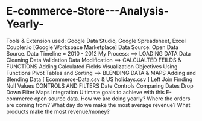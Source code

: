 # E-commerce-Store---Analysis-Yearly-
Tools &amp; Extension used:   Google Data Studio,  Google Spreadsheet, Excel  Coupler.io [Google Workspace Marketplace]    Data Source: Open Data Source.  Data Timeline = 2010 - 2012   My Process:   ==> LOADING DATA Data Cleaning Data Validation  Data Modification   ==> CALCUALTED FEILDS &amp; FUNCTIONS Adding Calculated Fields Visualization Objectives Using Functions Pivot Tables and Sorting  ==> BLENDING DATA &amp; MAPS Adding and Blending Data [ Ecommerce-Data.csv &amp; US holidays.csv ] Left Join Finding Null Values CONTROLS AND FILTERS Date Controls Comparing Dates Drop Down Filter Maps Integration   Ultimate goals to achieve with this E-commerce open source data.   How we are doing yearly?  Where the orders are coming from?  What day do we make the most average revenue? What products make the most revenue/money?  
